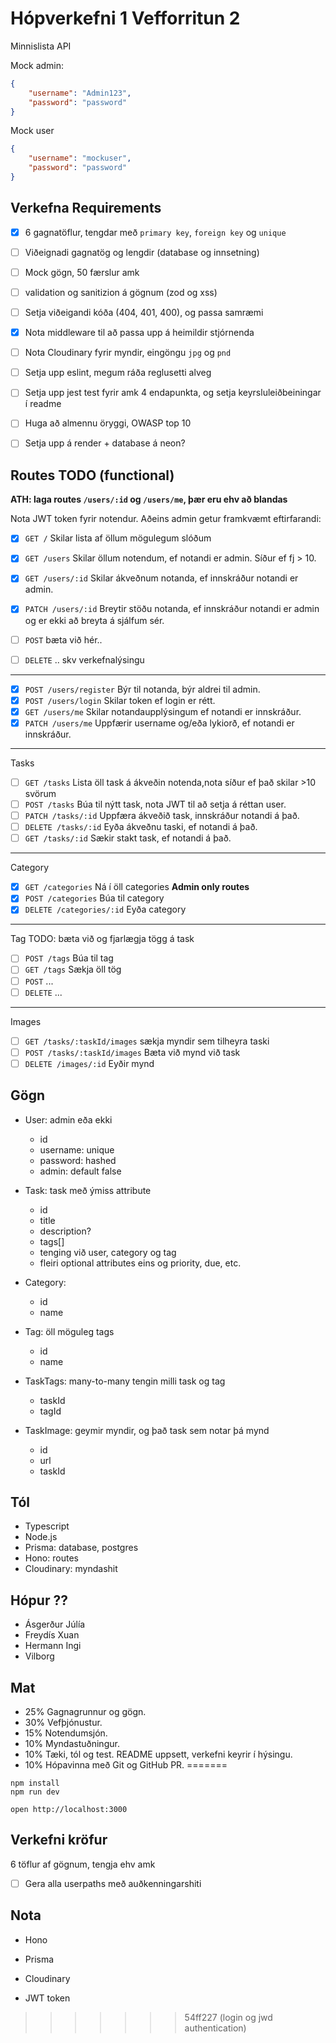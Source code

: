 
# Hópverkefni 1 Vefforritun 2

Minnislista API

Mock admin: 
```json 
{
    "username": "Admin123",
    "password": "password"
}
```
Mock user
```json 
{
    "username": "mockuser",
    "password": "password"
}
```

## Verkefna Requirements
- [x] 6 gagnatöflur, tengdar með `primary key`, `foreign key` og `unique`
- [ ] Viðeignadi gagnatög og lengdir (database og innsetning)
- [ ] Mock gögn, 50 færslur amk
- [ ] validation og sanitizion á gögnum (zod og xss)
- [ ] Setja viðeigandi kóða (404, 401, 400), og passa samræmi
- [x] Nota middleware til að passa upp á heimildir stjórnenda
- [ ] Nota Cloudinary fyrir myndir, eingöngu `jpg` og `pnd`
- [ ] Setja upp eslint, megum ráða reglusetti alveg
- [ ] Setja upp jest test fyrir amk 4 endapunkta, og setja keyrsluleiðbeiningar í readme
- [ ] Huga að almennu öryggi, OWASP top 10
- [ ] Setja upp á render + database á neon?


## Routes TODO (functional)

**ATH: laga routes `/users/:id` og `/users/me`, þær eru ehv að blandas**

Nota JWT token fyrir notendur. Aðeins admin getur framkvæmt eftirfarandi:
- [x] `GET /` Skilar lista af öllum mögulegum slóðum

- [x] `GET /users` Skilar öllum notendum, ef notandi er admin. Síður ef fj > 10. 
- [x] `GET /users/:id` Skilar ákveðnum notanda, ef innskráður notandi er admin.
- [x] `PATCH /users/:id` Breytir stöðu notanda, ef innskráður notandi er admin og er ekki að breyta á sjálfum sér.
- [ ] `POST` bæta við hér..
- [ ] `DELETE` .. skv verkefnalýsingu
---
- [x] `POST /users/register` Býr til notanda, býr aldrei til admin.
- [x] `POST /users/login` Skilar token ef login er rétt.
- [x] `GET /users/me` Skilar notandaupplýsingum ef notandi er innskráður.
- [x] `PATCH /users/me` Uppfærir username og/eða lykiorð, ef notandi er innskráður.
---
Tasks
- [ ] `GET /tasks` Lista öll task á ákveðin notenda,nota síður ef það skilar >10 svörum
- [ ] `POST /tasks` Búa til nýtt task, nota JWT til að setja á réttan user.
- [ ] `PATCH /tasks/:id` Uppfæra ákveðið task, innskráður notandi á það.
- [ ] `DELETE /tasks/:id` Eyða ákveðnu taski, ef notandi á það.
- [ ] `GET /tasks/:id` Sækir stakt task, ef notandi á það.
---
Category
- [x] `GET /categories` Ná í öll categories
**Admin only routes** 
- [x] `POST /categories` Búa til category
- [x] `DELETE /categories/:id` Eyða category
---
Tag
TODO: bæta við og fjarlægja tögg á task
- [ ] `POST /tags` Búa til tag
- [ ] `GET /tags` Sækja öll tög
- [ ] `POST` ...
- [ ] `DELETE` ...

--- 
Images
- [ ] `GET /tasks/:taskId/images` sækja myndir sem tilheyra taski
- [ ] `POST /tasks/:taskId/images` Bæta við mynd við task 
- [ ] `DELETE /images/:id` Eyðir mynd

## Gögn

- User: admin eða ekki
    - id
    - username: unique
    - password: hashed
    - admin: default false

- Task: task með ýmiss attribute
    - id
    - title
    - description?
    - tags[]
    - tenging við user, category og tag
    - fleiri optional attributes eins og priority, due, etc. 

- Category: 
    - id
    - name

- Tag: öll möguleg tags
    - id
    - name

- TaskTags: many-to-many tengin milli task og tag
    - taskId
    - tagId

- TaskImage: geymir myndir, og það task sem notar þá mynd
    - id
    - url
    - taskId


## Tól

- Typescript
- Node.js
- Prisma: database, postgres
- Hono: routes
- Cloudinary: myndashit



## Hópur ??

- Ásgerður Júlía
- Freydís Xuan
- Hermann Ingi
- Vilborg


## Mat
- 25% Gagnagrunnur og gögn.
- 30% Vefþjónustur.
- 15% Notendumsjón.
- 10% Myndastuðningur.
- 10% Tæki, tól og test. README uppsett, verkefni keyrir í hýsingu.
- 10% Hópavinna með Git og GitHub PR.
=======
```
npm install
npm run dev
```

```
open http://localhost:3000
```


## Verkefni kröfur

6 töflur af gögnum, tengja ehv amk



- [ ] Gera alla userpaths með auðkenningarshiti


## Nota
- Hono
- Prisma
- Cloudinary

- JWT token


>>>>>>> 54ff227 (login og jwd authentication)

